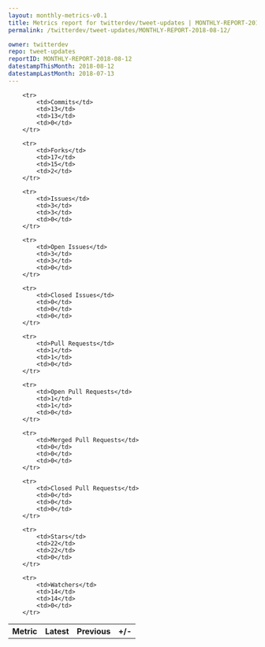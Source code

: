 ```yaml
---
layout: monthly-metrics-v0.1
title: Metrics report for twitterdev/tweet-updates | MONTHLY-REPORT-2018-08-12 | 2018-08-12
permalink: /twitterdev/tweet-updates/MONTHLY-REPORT-2018-08-12/

owner: twitterdev
repo: tweet-updates
reportID: MONTHLY-REPORT-2018-08-12
datestampThisMonth: 2018-08-12
datestampLastMonth: 2018-07-13
---
```



<table style="width: 100%;">
    <tr>
        <th>Metric</th>
        <th>Latest</th>
        <th>Previous</th>
        <th>+/-</th>
    </tr>

        <tr>
            <td>Commits</td>
            <td>13</td>
            <td>13</td>
            <td>0</td>
        </tr>
        
        <tr>
            <td>Forks</td>
            <td>17</td>
            <td>15</td>
            <td>2</td>
        </tr>
        
        <tr>
            <td>Issues</td>
            <td>3</td>
            <td>3</td>
            <td>0</td>
        </tr>
        
        <tr>
            <td>Open Issues</td>
            <td>3</td>
            <td>3</td>
            <td>0</td>
        </tr>
        
        <tr>
            <td>Closed Issues</td>
            <td>0</td>
            <td>0</td>
            <td>0</td>
        </tr>
        
        <tr>
            <td>Pull Requests</td>
            <td>1</td>
            <td>1</td>
            <td>0</td>
        </tr>
        
        <tr>
            <td>Open Pull Requests</td>
            <td>1</td>
            <td>1</td>
            <td>0</td>
        </tr>
        
        <tr>
            <td>Merged Pull Requests</td>
            <td>0</td>
            <td>0</td>
            <td>0</td>
        </tr>
        
        <tr>
            <td>Closed Pull Requests</td>
            <td>0</td>
            <td>0</td>
            <td>0</td>
        </tr>
        
        <tr>
            <td>Stars</td>
            <td>22</td>
            <td>22</td>
            <td>0</td>
        </tr>
        
        <tr>
            <td>Watchers</td>
            <td>14</td>
            <td>14</td>
            <td>0</td>
        </tr>
        
</table>
